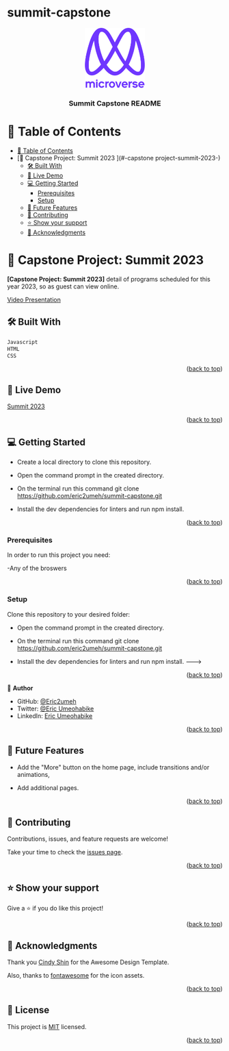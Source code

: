 # summit-capstone

<a name="readme-top"></a>

<div align="center">

  <img src="logo.png" alt="logo" width="140"  height="auto" />
  <br/>

  <h3><b>Summit Capstone README</b></h3>

</div>

<!-- TABLE OF CONTENTS -->

# 📗 Table of Contents

- [📗 Table of Contents](#-table-of-contents)
- [📖 Capstone Project: Summit 2023 ](#-capstone project-summit-2023-)
  - [🛠 Built With ](#-built-with-)
  - [🚀 Live Demo ](#-live-demo-)
  - [💻 Getting Started ](#-getting-started-)
    - [Prerequisites](#prerequisites)
    - [Setup](#setup)
  - [🔭 Future Features ](#-future-features-)
  - [🤝 Contributing ](#-contributing-)
  - [⭐️ Show your support ](#️-show-your-support-)
  - [🙏 Acknowledgments ](#-acknowledgments-)

<!-- PROJECT DESCRIPTION -->

# 📖 Capstone Project: Summit 2023 <a name="about-project"></a>

**[Capstone Project: Summit 2023]** detail of programs scheduled for this year 2023, so as guest can view online.

<!-- insert link here, inside curly bracket -->
[Video Presentation](https://www.loom.com/share/2dfbf6572e8f43818eae8a3f22a892bf) 

## 🛠 Built With <a name="built-with"></a>
    Javascript
    HTML
    CSS

<p align="right">(<a href="#readme-top">back to top</a>)</p>

## 🚀 Live Demo <a name="live-demo"></a>

[Summit 2023](https://eric2umeh.github.io/summit-capstone/)

<p align="right">(<a href="#readme-top">back to top</a>)</p>

## 💻 Getting Started <a name="getting-started"></a>

- Create a local directory to clone this repository.

- Open the command prompt in the created directory.

- On the terminal run this command git clone https://github.com/eric2umeh/summit-capstone.git

- Install the dev dependencies for linters and run npm install.

<p align="right">(<a href="#readme-top">back to top</a>)</p>

### Prerequisites

In order to run this project you need:

-Any of the broswers

<p align="right">(<a href="#readme-top">back to top</a>)</p>

### Setup

Clone this repository to your desired folder:

- Open the command prompt in the created directory.

- On the terminal run this command git clone https://github.com/eric2umeh/summit-capstone.git

- Install the dev dependencies for linters and run npm install.
  --->

<p align="right">(<a href="#readme-top">back to top</a>)</p>

<!-- Author -->

👤 **Author**

- GitHub: [@Eric2umeh](https://github.com/eric2umeh)
- Twitter: [@Eric Umeohabike](https://twitter.com/king_eric_)
- LinkedIn: [Eric Umeohabike](https://www.linkedin.com/in/eric-umeohabike-4a510ba4/)

<p align="right">(<a href="#readme-top">back to top</a>)</p>

## 🔭 Future Features <a name="future-features"></a>

- Add the "More" button on the home page, include transitions and/or animations,

- Add additional pages.

<p align="right">(<a href="#readme-top">back to top</a>)</p>

## 🤝 Contributing <a name="contributing"></a>

Contributions, issues, and feature requests are welcome!

Take your time to check the [issues page](https://github.com/eric2umeh/summit-capstone.git/issues).

<p align="right">(<a href="#readme-top">back to top</a>)</p>

## ⭐️ Show your support <a name="support"></a>

Give a ⭐️ if you do like this project!

<p align="right">(<a href="#readme-top">back to top</a>)</p>

## 🙏 Acknowledgments <a name="acknowledgements"></a>

Thank you [Cindy Shin](https://www.behance.net/gallery/29845175/CC-Global-Summit-2015) for the Awesome Design Template.

Also, thanks to [fontawesome](https://fontawesome.com/) for the icon assets.

<p align="right">(<a href="#readme-top">back to top</a>)</p>

<!-- LICENSE -->

## 📝 License <a name="license"></a>

This project is [MIT](./MIT.md) licensed.

<p align="right">(<a href="#readme-top">back to top</a>)</p>
